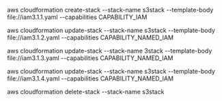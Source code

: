 aws cloudformation create-stack --stack-name s3stack --template-body file://iam3.1.1.yaml --capabilities CAPABILITY_IAM

aws cloudformation update-stack --stack-name s3stack --template-body file://iam3.1.2.yaml --capabilities CAPABILITY_NAMED_IAM

aws cloudformation update-stack --stack-name 3stack --template-body file://iam3.1.3.yaml --capabilities CAPABILITY_NAMED_IAM

aws cloudformation update-stack --stack-name s3stack --template-body file://iam3.1.4.yaml --capabilities CAPABILITY_NAMED_IAM

aws cloudformation delete-stack --stack-name s3stack